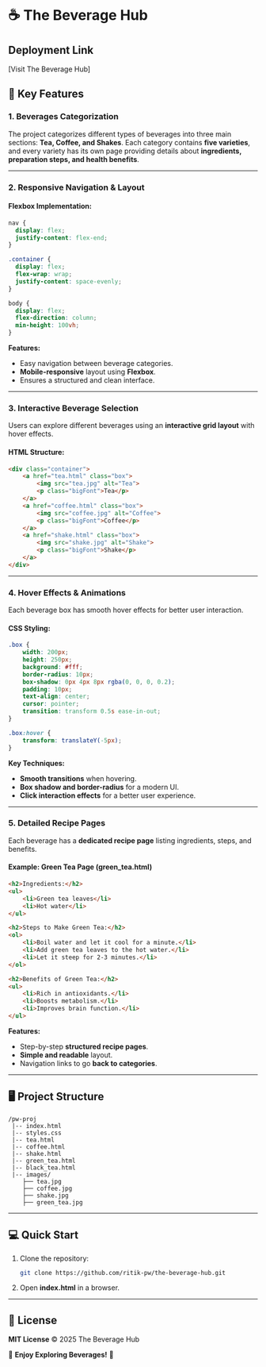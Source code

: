 # ☕ The Beverage Hub

## Deployment Link
[Visit The Beverage Hub]

## 🎯 Key Features

### 1. Beverages Categorization  
The project categorizes different types of beverages into three main sections: **Tea, Coffee, and Shakes**. Each category contains **five varieties**, and every variety has its own page providing details about **ingredients, preparation steps, and health benefits**.

---

### 2. Responsive Navigation & Layout

#### **Flexbox Implementation:**
```css
nav {
  display: flex;
  justify-content: flex-end;
}

.container {
  display: flex;
  flex-wrap: wrap;
  justify-content: space-evenly;
}

body {
  display: flex;
  flex-direction: column;
  min-height: 100vh;
}
```
**Features:**
- Easy navigation between beverage categories.
- **Mobile-responsive** layout using **Flexbox**.
- Ensures a structured and clean interface.

---

### 3. Interactive Beverage Selection  
Users can explore different beverages using an **interactive grid layout** with hover effects.

#### **HTML Structure:**
```html
<div class="container">
    <a href="tea.html" class="box">
        <img src="tea.jpg" alt="Tea">
        <p class="bigFont">Tea</p>
    </a>
    <a href="coffee.html" class="box">
        <img src="coffee.jpg" alt="Coffee">
        <p class="bigFont">Coffee</p>
    </a>
    <a href="shake.html" class="box">
        <img src="shake.jpg" alt="Shake">
        <p class="bigFont">Shake</p>
    </a>
</div>
```
---

### 4. Hover Effects & Animations  
Each beverage box has smooth hover effects for better user interaction.

#### **CSS Styling:**
```css
.box {
    width: 200px;
    height: 250px;
    background: #fff;
    border-radius: 10px;
    box-shadow: 0px 4px 8px rgba(0, 0, 0, 0.2);
    padding: 10px;
    text-align: center;
    cursor: pointer;
    transition: transform 0.5s ease-in-out;
}

.box:hover {
    transform: translateY(-5px);
}
```
**Key Techniques:**
- **Smooth transitions** when hovering.
- **Box shadow and border-radius** for a modern UI.
- **Click interaction effects** for a better user experience.

---

### 5. Detailed Recipe Pages  
Each beverage has a **dedicated recipe page** listing ingredients, steps, and benefits.

#### **Example: Green Tea Page (green_tea.html)**
```html
<h2>Ingredients:</h2>
<ul>
    <li>Green tea leaves</li>
    <li>Hot water</li>
</ul>

<h2>Steps to Make Green Tea:</h2>
<ol>
    <li>Boil water and let it cool for a minute.</li>
    <li>Add green tea leaves to the hot water.</li>
    <li>Let it steep for 2-3 minutes.</li>
</ol>

<h2>Benefits of Green Tea:</h2>
<ul>
    <li>Rich in antioxidants.</li>
    <li>Boosts metabolism.</li>
    <li>Improves brain function.</li>
</ul>
```
**Features:**
- Step-by-step **structured recipe pages**.
- **Simple and readable** layout.
- Navigation links to go **back to categories**.

---

## 🖥️ Project Structure  
```
/pw-proj
 |-- index.html
 |-- styles.css
 |-- tea.html
 |-- coffee.html
 |-- shake.html
 |-- green_tea.html
 |-- black_tea.html
 |-- images/
    ├── tea.jpg
    ├── coffee.jpg
    ├── shake.jpg
    ├── green_tea.jpg
```

---

## 💻 Quick Start  
1. Clone the repository:  
   ```sh
   git clone https://github.com/ritik-pw/the-beverage-hub.git
   ```
2. Open **index.html** in a browser.

---

## 📝 License  
**MIT License** © 2025 The Beverage Hub  

📌 **Enjoy Exploring Beverages!** 🚀  
